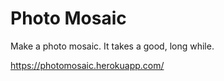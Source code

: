 # Photo Mosaic

Make a photo mosaic. It takes a good, long while.

https://photomosaic.herokuapp.com/
